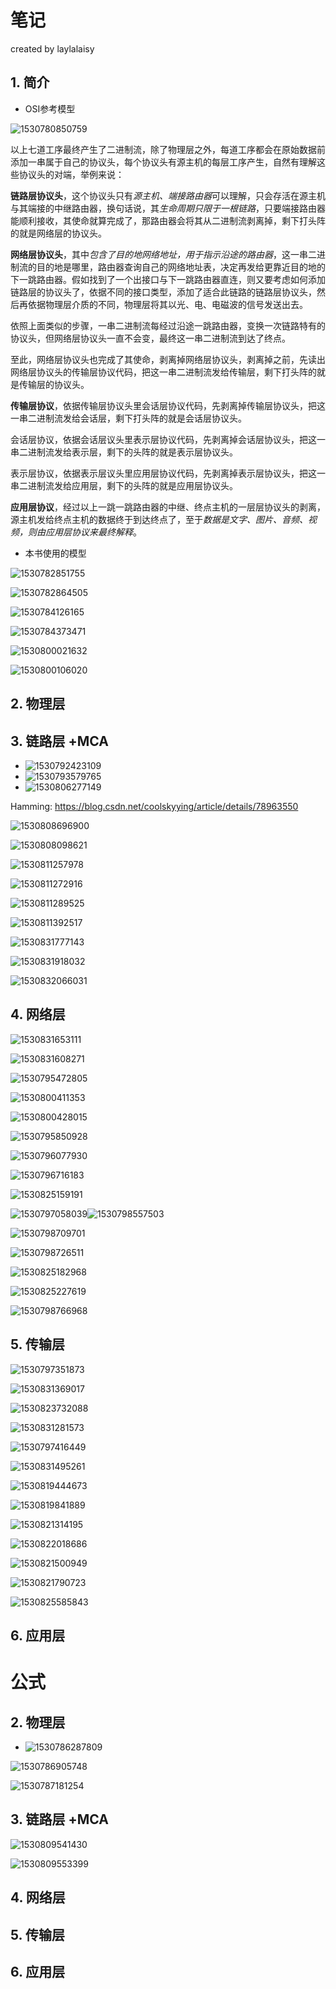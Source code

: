 # 笔记

created by laylalaisy

## 1. 简介

- OSI参考模型

![1530780850759](assets/1530780850759.png)

以上七道工序最终产生了二进制流，除了物理层之外，每道工序都会在原始数据前添加一串属于自己的协议头，每个协议头有源主机的每层工序产生，自然有理解这些协议头的对端，举例来说：

**链路层协议头**，这个协议头只有*源主机、端接路由器*可以理解，只会存活在源主机与其端接的中继路由器，换句话说，其*生命周期只限于一根链路*，只要端接路由器能顺利接收，其使命就算完成了，那路由器会将其从二进制流剥离掉，剩下打头阵的就是网络层的协议头。

**网络层协议头**，其中*包含了目的地网络地址，用于指示沿途的路由器*，这一串二进制流的目的地是哪里，路由器查询自己的网络地址表，决定再发给更靠近目的地的下一跳路由器。假如找到了一个出接口与下一跳路由器直连，则又要考虑如何添加链路层的协议头了，依据不同的接口类型，添加了适合此链路的链路层协议头，然后再依据物理层介质的不同，物理层将其以光、电、电磁波的信号发送出去。

依照上面类似的步骤，一串二进制流每经过沿途一跳路由器，变换一次链路特有的协议头，但网络层协议头一直不会变，最终这一串二进制流到达了终点。

至此，网络层协议头也完成了其使命，剥离掉网络层协议头，剥离掉之前，先读出网络层协议头的传输层协议代码，把这一串二进制流发给传输层，剩下打头阵的就是传输层的协议头。

**传输层协议**，依据传输层协议头里会话层协议代码，先剥离掉传输层协议头，把这一串二进制流发给会话层，剩下打头阵的就是会话层协议头。

会话层协议，依据会话层议头里表示层协议代码，先剥离掉会话层协议头，把这一串二进制流发给表示层，剩下的头阵的就是表示层协议头。

表示层协议，依据表示层议头里应用层协议代码，先剥离掉表示层协议头，把这一串二进制流发给应用层，剩下的头阵的就是应用层协议头。

**应用层协议**，经过以上一跳一跳路由器的中继、终点主机的一层层协议头的剥离，源主机发给终点主机的数据终于到达终点了，至于*数据是文字、图片、音频、视频，则由应用层协议来最终解释*。



- 本书使用的模型

![1530782851755](assets/1530782851755.png)

![1530782864505](assets/1530782864505.png)

![1530784126165](assets/1530784126165.png)

![1530784373471](assets/1530784373471.png)

![1530800021632](assets/1530800021632.png)

![1530800106020](assets/1530800106020.png)





## 2. 物理层 

## 3. 链路层 +MCA

- ![1530792423109](assets/1530792423109.png)
- ![1530793579765](assets/1530793579765.png)
- ![1530806277149](assets/1530806277149.png)

Hamming: https://blog.csdn.net/coolskyying/article/details/78963550

![1530808696900](assets/1530808696900.png)

![1530808098621](assets/1530808098621.png)

![1530811257978](assets/1530811257978.png)

![1530811272916](assets/1530811272916.png)

![1530811289525](assets/1530811289525.png)

![1530811392517](assets/1530811392517.png)



![1530831777143](assets/1530831777143.png)

![1530831918032](assets/1530831918032.png)

![1530832066031](assets/1530832066031.png)



## 4. 网络层

![1530831653111](assets/1530831653111.png)

![1530831608271](assets/1530831608271.png)

![1530795472805](assets/1530795472805.png)

![1530800411353](assets/1530800411353.png)

![1530800428015](assets/1530800428015.png)

![1530795850928](assets/1530795850928.png)



![1530796077930](assets/1530796077930.png)

![1530796716183](assets/1530798134618.png)

![1530825159191](assets/1530825159191.png)



![1530797058039](assets/1530797058039.png)![1530798557503](assets/1530798557503.png)

![1530798709701](assets/1530798709701.png)

![1530798726511](assets/1530798726511.png)

![1530825182968](assets/1530825182968.png)

![1530825227619](assets/1530825227619.png)





![1530798766968](assets/1530798766968.png)



## 5. 传输层

![1530797351873](assets/1530797351873.png)

![1530831369017](assets/1530831369017.png)



![1530823732088](assets/1530823732088.png)

![1530831281573](assets/1530831281573.png)





![1530797416449](assets/1530797416449.png)

![1530831495261](assets/1530831495261.png)

![1530819444673](assets/1530819444673.png)

![1530819841889](assets/1530819841889.png)

![1530821314195](assets/1530821314195.png)

![1530822018686](assets/1530822018686.png)

![1530821500949](assets/1530821500949.png)

![1530821790723](assets/1530821790723.png)

![1530825585843](assets/1530825585843.png)

## 6. 应用层





# 公式

## 2. 物理层

- ![1530786287809](assets/1530786287809.png)

![1530786905748](assets/1530786905748.png)

![1530787181254](assets/1530787181254.png)

## 3. 链路层 +MCA

![1530809541430](assets/1530809541430.png)

![1530809553399](assets/1530809553399.png)

## 4. 网络层

## 5. 传输层

## 6. 应用层